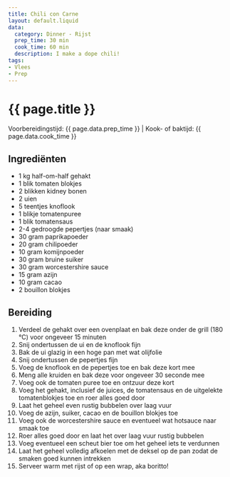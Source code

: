 ```yaml
---
title: Chili con Carne
layout: default.liquid
data:
  category: Dinner - Rijst
  prep_time: 30 min
  cook_time: 60 min
  description: I make a dope chili!
tags:
- Vlees
- Prep
---
```

# {{ page.title }}

Voorbereidingstijd: {{ page.data.prep_time }} | Kook- of baktijd: {{ page.data.cook_time }}

## Ingrediënten
- 1 kg half-om-half gehakt
- 1 blik tomaten blokjes
- 2 blikken kidney bonen
- 2 uien
- 5 teentjes knoflook
- 1 blikje tomatenpuree
- 1 blik tomatensaus
- 2-4 gedroogde pepertjes (naar smaak)
- 30 gram paprikapoeder
- 20 gram chilipoeder
- 10 gram komijnpoeder
- 30 gram bruine suiker
- 30 gram worcestershire sauce
- 15 gram azijn
- 10 gram cacao
- 2 bouillon blokjes

## Bereiding
1. Verdeel de gehakt over een ovenplaat en bak deze onder de grill (180 °C) voor ongeveer 15 minuten
2. Snij ondertussen de ui en de knoflook fijn
3. Bak de ui glazig in een hoge pan met wat olijfolie
4. Snij ondertussen de pepertjes fijn
5. Voeg de knoflook en de pepertjes toe en bak deze kort mee
6. Meng alle kruiden en bak deze voor ongeveer 30 seconde mee
7. Voeg ook de tomaten puree toe en ontzuur deze kort
8. Voeg het gehakt, inclusief de juices, de tomatensaus en de uitgelekte tomatenblokjes toe en roer alles goed door
9. Laat het geheel even rustig bubbelen over laag vuur
10. Voeg de azijn, suiker, cacao en de bouillon blokjes toe
11. Voeg ook de worcestershire sauce en eventueel wat hotsauce naar smaak toe
12. Roer alles goed door en laat het over laag vuur rustig bubbelen
13. Voeg eventueel een scheut bier toe om het geheel iets te verdunnen
14. Laat het geheel volledig afkoelen met de deksel op de pan zodat de smaken goed kunnen intrekken
15. Serveer warm met rijst of op een wrap, aka boritto!
